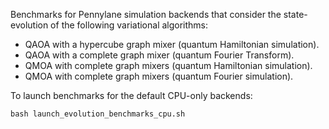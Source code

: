 Benchmarks for Pennylane simulation backends that consider the state-evolution of the following variational algorithms:

* QAOA with a hypercube graph mixer (quantum Hamiltonian simulation).
* QAOA with a complete graph mixer (quantum Fourier Transform).
* QMOA with complete graph mixers (quantum Hamiltonian simulation).
* QMOA with complete graph mixers (quantum Fourier simulation).

To launch benchmarks for the default CPU-only backends:

    bash launch_evolution_benchmarks_cpu.sh